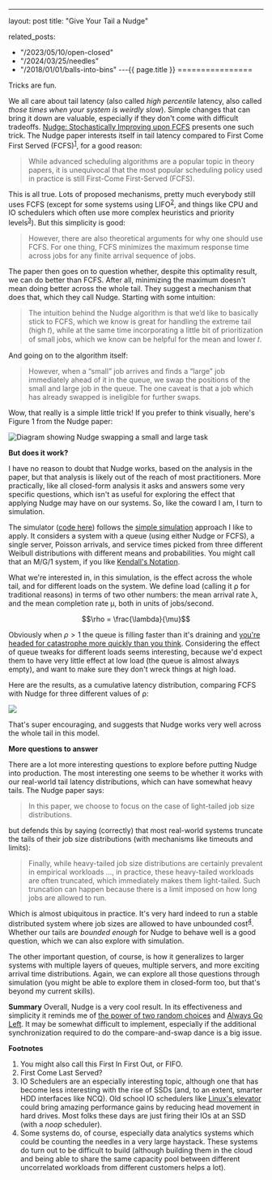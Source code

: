 ---
layout: post
title: "Give Your Tail a Nudge"


related_posts:
  - "/2023/05/10/open-closed"
  - "/2024/03/25/needles"
  - "/2018/01/01/balls-into-bins"
---{{ page.title }}
================

<p class="meta">Tricks are fun.</p>


<script>
  MathJax = {
    tex: {inlineMath: [['$', '$'], ['\\(', '\\)']]}
  };
</script>
<script id="MathJax-script" async src="https://cdn.jsdelivr.net/npm/mathjax@3/es5/tex-mml-chtml.js"></script>


We all care about tail latency (also called *high percentile* latency, also called *those times when your system is weirdly slow*). Simple changes that can bring it down are valuable, especially if they don't come with difficult tradeoffs. [Nudge: Stochastically Improving upon FCFS](https://arxiv.org/pdf/2106.01492.pdf) presents one such trick. The Nudge paper interests itself in tail latency compared to First Come First Served (FCFS)<sup>[1](#foot1)</sup>, for a good reason:

> While advanced scheduling algorithms are a popular topic in theory papers, it is unequivocal that the most popular scheduling policy used in practice is still First-Come First-Served (FCFS).

This is all true. Lots of proposed mechanisms, pretty much everybody still uses FCFS (except for some systems using LIFO<sup>[2](#foot2)</sup>, and things like CPU and IO schedulers which often use more complex heuristics and priority levels<sup>[3](#foot3)</sup>). But this simplicity is good:

> However, there are also theoretical arguments for why one should use FCFS. For one thing, FCFS minimizes the maximum response time across jobs for any finite arrival sequence of jobs.

The paper then goes on to question whether, despite this optimality result, we can do better than FCFS. After all, minimizing the maximum doesn't mean doing better across the whole tail. They suggest a mechanism that does that, which they call Nudge. Starting with some intuition:

> The intuition behind the Nudge algorithm is that we’d like to basically stick to FCFS, which we know is great for handling the extreme tail (high 𝑡), while at the same time incorporating a little bit of prioritization of small jobs, which we know can be helpful for the mean and lower 𝑡.

And going on to the algorithm itself:

> However, when a “small” job arrives and finds a “large” job immediately ahead of it in the queue, we swap the positions of the small and large job in the queue. The one caveat is that a job which has already swapped is ineligible for further swaps.

Wow, that really is a simple little trick! If you prefer to think visually, here's Figure 1 from the Nudge paper:

![Diagram showing Nudge swapping a small and large task](/blog/images/nudge_figure_1.png)

**But does it work?**

I have no reason to doubt that Nudge works, based on the analysis in the paper, but that analysis is likely out of the reach of most practitioners. More practically, like all closed-form analysis it asks and answers some very specific questions, which isn't as useful for exploring the effect that applying Nudge may have on our systems. So, like the coward I am, I turn to simulation.

The simulator ([code here](https://github.com/mbrooker/simulator_example/blob/main/nudge/nudge.py)) follows the [simple simulation](https://brooker.co.za/blog/2022/04/11/simulation.html) approach I like to apply. It considers a system with a queue (using either Nudge or FCFS), a single server, Poisson arrivals, and service times picked from three different Weibull distributions with different means and probabilities. You might call that an M/G/1 system, if you like [Kendall's Notation](https://en.wikipedia.org/wiki/Kendall%27s_notation).

What we're interested in, in this simulation, is the effect across the whole tail, and for different loads on the system. We define load (calling it ⍴ for traditional reasons) in terms of two other numbers: the mean arrival rate λ, and the mean completion rate μ, both in units of jobs/second.

$$\rho = \frac{\lambda}{\mu}$$

Obviously when $\rho > 1$ the queue is filling faster than it's draining and [you're headed for catastrophe more quickly than you think](https://brooker.co.za/blog/2021/08/05/utilization.html). Considering the effect of queue tweaks for different loads seems interesting, because we'd expect them to have very little effect at low load (the queue is almost always empty), and want to make sure they don't wreck things at high load.

Here are the results, as a cumulative latency distribution, comparing FCFS with Nudge for three different values of ⍴:

![](/blog/images/nudge_ecdf.png)

That's super encouraging, and suggests that Nudge works very well across the whole tail in this model.

**More questions to answer**

There are a lot more interesting questions to explore before putting Nudge into production. The most interesting one seems to be whether it works with our real-world tail latency distributions, which can have somewhat heavy tails. The Nudge paper says:

> In this paper, we choose to focus on the case of light-tailed job size distributions.

but defends this by saying (correctly) that most real-world systems truncate the tails of their job size distributions (with mechanisms like timeouts and limits):

> Finally, while heavy-tailed job size distributions are certainly prevalent in empirical workloads ..., in practice, these heavy-tailed workloads are often truncated, which immediately makes them light-tailed. Such truncation can happen because there is a limit imposed on how long jobs are allowed to run.

Which is almost ubiquitous in practice. It's very hard indeed to run a stable distributed system where job sizes are allowed to have unbounded cost<sup>[4](#foot4)</sup>. Whether our tails are *bounded enough* for Nudge to behave well is a good question, which we can also explore with simulation.

The other important question, of course, is how it generalizes to larger systems with multiple layers of queues, multiple servers, and more exciting arrival time distributions. Again, we can explore all those questions through simulation (you might be able to explore them in closed-form too, but that's beyond my current skills).

**Summary**
Overall, Nudge is a very cool result. In its effectiveness and simplicity it reminds me of [the power of two random choices](https://brooker.co.za/blog/2012/01/17/two-random.html) and [Always Go Left](https://dl.acm.org/doi/10.1145/792538.792546). It may be somewhat difficult to implement, especially if the additional synchronization required to do the compare-and-swap dance is a big issue.

**Footnotes**

1. <a name="foot1"></a> You might also call this First In First Out, or FIFO.
2. <a name="foot2"></a> First Come Last Served?
3. <a name="foot3"></a> IO Schedulers are an especially interesting topic, although one that has become less interesting with the rise of SSDs (and, to an extent, smarter HDD interfaces like NCQ). Old school IO schedulers like [Linux's elevator](https://github.com/torvalds/linux/blob/master/block/elevator.c) could bring amazing performance gains by reducing head movement in hard drives. Most folks these days are just firing their IOs at an SSD (with a *noop* scheduler).
4. <a name="foot4"></a> Some systems do, of course, especially data analytics systems which could be counting the needles in a very large haystack. These systems do turn out to be difficult to build (although building them in the cloud and being able to share the same capacity pool between different uncorrelated workloads from different customers helps a lot).
